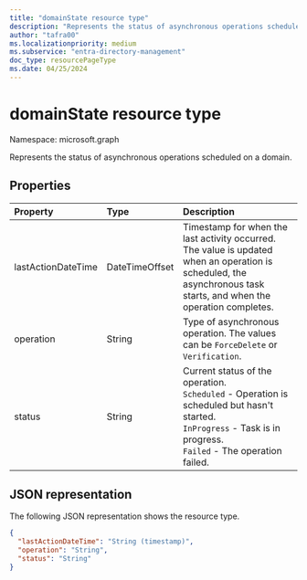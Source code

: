 ```yaml
---
title: "domainState resource type"
description: "Represents the status of asynchronous operations scheduled on a domain."
author: "tafra00"
ms.localizationpriority: medium
ms.subservice: "entra-directory-management"
doc_type: resourcePageType
ms.date: 04/25/2024
---
```


# domainState resource type

Namespace: microsoft.graph

Represents the status of asynchronous operations scheduled on a domain.

## Properties

| Property   | Type | Description |
|:---------------|:--------|:----------|
| lastActionDateTime | DateTimeOffset | Timestamp for when the last activity occurred. The value is updated when an operation is scheduled, the asynchronous task starts, and when the operation completes. |
| operation | String | Type of asynchronous operation. The values can be `ForceDelete` or `Verification`. |
| status | String | Current status of the operation. <br> `Scheduled` - Operation is scheduled but hasn't started. <br> `InProgress` - Task is in progress. <br> `Failed` - The operation failed. |

## JSON representation
The following JSON representation shows the resource type.

<!-- {
  "blockType": "resource",
  "optionalProperties": [

  ],
  "@odata.type": "microsoft.graph.domainState"
}-->

```json
{
  "lastActionDateTime": "String (timestamp)",
  "operation": "String",
  "status": "String"
}

```

<!-- uuid: 8fcb5dbc-d5aa-4681-8e31-b001d5168d79
2015-10-25 14:57:30 UTC -->
<!-- {
  "type": "#page.annotation",
  "description": "domainState resource",
  "keywords": "",
  "section": "documentation",
  "tocPath": ""
}-->


